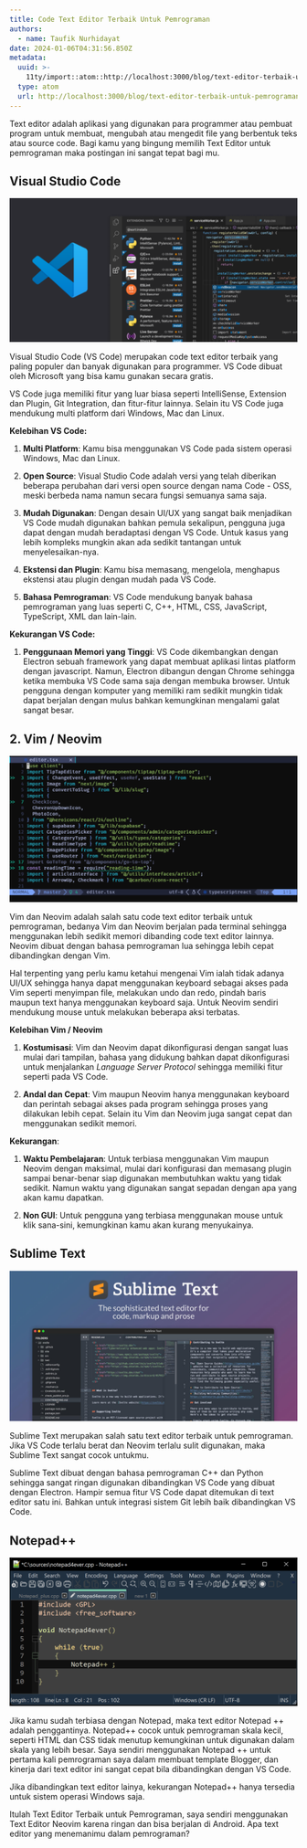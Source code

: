 ```yaml
---
title: Code Text Editor Terbaik Untuk Pemrograman
authors:
  - name: Taufik Nurhidayat
date: 2024-01-06T04:31:56.850Z
metadata:
  uuid: >-
    11ty/import::atom::http://localhost:3000/blog/text-editor-terbaik-untuk-pemrograman
  type: atom
  url: http://localhost:3000/blog/text-editor-terbaik-untuk-pemrograman
---
```

Text editor adalah aplikasi yang digunakan para programmer atau pembuat program untuk membuat, mengubah atau mengedit file yang berbentuk teks atau source code. Bagi kamu yang bingung memilih Text Editor untuk pemrograman maka postingan ini sangat tepat bagi mu.

## Visual Studio Code

![Visual Studio Code](assets/opengraph-home_ljvosm-TRwuMCXSYnNa.png)

Visual Studio Code (VS Code) merupakan code text editor terbaik yang paling populer dan banyak digunakan para programmer. VS Code dibuat oleh Microsoft yang bisa kamu gunakan secara gratis.

VS Code juga memiliki fitur yang luar biasa seperti IntelliSense, Extension dan Plugin, Git Integration, dan fitur-fitur lainnya. Selain itu VS Code juga mendukung multi platform dari Windows, Mac dan Linux.

**Kelebihan VS Code:**

1.  **Multi Platform**: Kamu bisa menggunakan VS Code pada sistem operasi Windows, Mac dan Linux.
    
2.  **Open Source**: Visual Studio Code adalah versi yang telah diberikan beberapa perubahan dari versi open source dengan nama Code - OSS, meski berbeda nama namun secara fungsi semuanya sama saja.
    
3.  **Mudah Digunakan**: Dengan desain UI/UX yang sangat baik menjadikan VS Code mudah digunakan bahkan pemula sekalipun, pengguna juga dapat dengan mudah beradaptasi dengan VS Code. Untuk kasus yang lebih kompleks mungkin akan ada sedikit tantangan untuk menyelesaikan-nya.
    
4.  **Ekstensi dan Plugin**: Kamu bisa memasang, mengelola, menghapus ekstensi atau plugin dengan mudah pada VS Code.
    
5.  **Bahasa Pemrograman**: VS Code mendukung banyak bahasa pemrograman yang luas seperti C, C++, HTML, CSS, JavaScript, TypeScript, XML dan lain-lain.
    

**Kekurangan VS Code:**

1.  **Penggunaan Memori yang Tinggi**: VS Code dikembangkan dengan Electron sebuah framework yang dapat membuat aplikasi lintas platform dengan javascript. Namun, Electron dibangun dengan Chrome sehingga ketika membuka VS Code sama saja dengan membuka browser. Untuk pengguna dengan komputer yang memiliki ram sedikit mungkin tidak dapat berjalan dengan mulus bahkan kemungkinan mengalami galat sangat besar.
    

## 2\. Vim / Neovim

![Neovim](assets/neovim_s4lrvi-j4XbfXkvE9SS.webp)

Vim dan Neovim adalah salah satu code text editor terbaik untuk pemrograman, bedanya Vim dan Neovim berjalan pada terminal sehingga menggunakan lebih sedikit memori dibanding code text editor lainnya. Neovim dibuat dengan bahasa pemrograman lua sehingga lebih cepat dibandingkan dengan Vim.

Hal terpenting yang perlu kamu ketahui mengenai Vim ialah tidak adanya UI/UX sehingga hanya dapat menggunakan keyboard sebagai akses pada Vim seperti menyimpan file, melakukan undo dan redo, pindah baris maupun text hanya menggunakan keyboard saja. Untuk Neovim sendiri mendukung mouse untuk melakukan beberapa aksi terbatas.

**Kelebihan Vim / Neovim**

1.  **Kostumisasi**: Vim dan Neovim dapat dikonfigurasi dengan sangat luas mulai dari tampilan, bahasa yang didukung bahkan dapat dikonfigurasi untuk menjalankan _Language Server Protocol_ sehingga memiliki fitur seperti pada VS Code.
    
2.  **Andal dan Cepat**: Vim maupun Neovim hanya menggunakan keyboard dan perintah sebagai akses pada program sehingga proses yang dilakukan lebih cepat. Selain itu Vim dan Neovim juga sangat cepat dan menggunakan sedikit memori.
    

**Kekurangan**:

1.  **Waktu Pembelajaran**: Untuk terbiasa menggunakan Vim maupun Neovim dengan maksimal, mulai dari konfigurasi dan memasang plugin sampai benar-benar siap digunakan membutuhkan waktu yang tidak sedikit. Namun waktu yang digunakan sangat sepadan dengan apa yang akan kamu dapatkan.
    
2.  **Non GUI**: Untuk pengguna yang terbiasa menggunakan mouse untuk klik sana-sini, kemungkinan kamu akan kurang menyukainya.
    

## Sublime Text

![Sublime Text](assets/og-full_zeubih-mP9XPbuCoEXC.jpeg)

Sublime Text merupakan salah satu text editor terbaik untuk pemrograman. Jika VS Code terlalu berat dan Neovim terlalu sulit digunakan, maka Sublime Text sangat cocok untukmu.

Sublime Text dibuat dengan bahasa pemrograman C++ dan Python sehingga sangat ringan digunakan dibandingkan VS Code yang dibuat dengan Electron. Hampir semua fitur VS Code dapat ditemukan di text editor satu ini. Bahkan untuk integrasi sistem Git lebih baik dibandingkan VS Code.

## Notepad++

![Notepad Plus Plus](assets/notepad4ever_adv67p-onrmVQauDMcp.png)

Jika kamu sudah terbiasa dengan Notepad, maka text editor Notepad ++ adalah penggantinya. Notepad++ cocok untuk pemrograman skala kecil, seperti HTML dan CSS tidak menutup kemungkinan untuk digunakan dalam skala yang lebih besar. Saya sendiri menggunakan Notepad ++ untuk pertama kali pemrograman saya dalam membuat template Blogger, dan kinerja dari text editor ini sangat cepat bila dibandingkan dengan VS Code.

Jika dibandingkan text editor lainya, kekurangan Notepad++ hanya tersedia untuk sistem operasi Windows saja.

Itulah Text Editor Terbaik untuk Pemrograman, saya sendiri menggunakan Text Editor Neovim karena ringan dan bisa berjalan di Android. Apa text editor yang menemanimu dalam pemrograman?